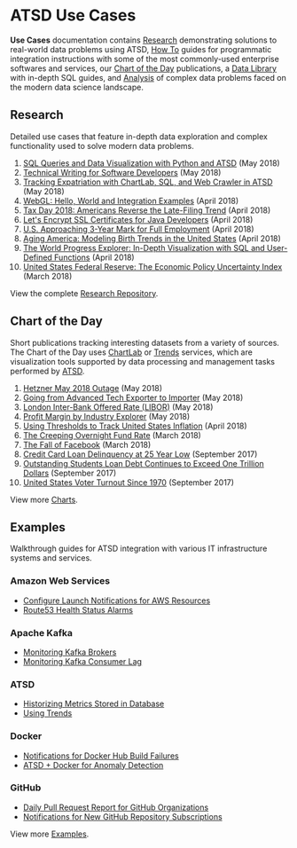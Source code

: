 # ATSD Use Cases

**Use Cases** documentation contains [Research](#research) demonstrating solutions to real-world data problems using ATSD, [How To](#examples) guides for programmatic integration instructions with some of the most commonly-used enterprise softwares and services, our [Chart of the Day](#chart-of-the-day) publications, a [Data Library](#data-library) with in-depth SQL guides, and [Analysis](#analysis) of complex data problems faced on the modern data science landscape.

## Research

Detailed use cases that feature in-depth data exploration and complex functionality used to solve modern data problems.

1. [SQL Queries and Data Visualization with Python and ATSD](research/python-budget/README.md) (May 2018)
1. [Technical Writing for Software Developers](research/workshop/technical-writing.md) (May 2018)
1. [Tracking Expatriation with ChartLab, SQL, and Web Crawler in ATSD](research/expatriation/README.md) (May 2018)
1. [WebGL: Hello, World and Integration Examples](research/workshop/webgl.md) (April 2018)
1. [Tax Day 2018: Americans Reverse the Late-Filing Trend](research/irs-tax-filings/README.md) (April 2018)
1. [Let's Encrypt SSL Certificates for Java Developers](research/workshop/lets-encrypt.md) (April 2018)
1. [U.S. Approaching 3-Year Mark for Full Employment](chart-of-the-day/unemployment/README.md) (April 2018)
1. [Aging America: Modeling Birth Trends in the United States](research/aging-america/README.md) (April 2018)
1. [The World Progress Explorer: In-Depth Visualization with SQL and User-Defined Functions](chart-of-the-day/world-progress-explorer/README.md) (April 2018)
1. [United States Federal Reserve: The Economic Policy Uncertainty Index](research/analysis/economic-policy-uncertainty/README.md) (March 2018)

View the complete [Research Repository](research/README.md).

## Chart of the Day

Short publications tracking interesting datasets from a variety of sources. The Chart of the Day uses [ChartLab](how-to/shared/chartlab.md) or [Trends](how-to/shared/trends.md) services, which are visualization tools supported by data processing and management tasks performed by [ATSD](https://axibase.com/docs/atsd/).

1. [Hetzner May 2018 Outage](chart-of-the-day/hetzner-outage/README.md) (May 2018)
1. [Going from Advanced Tech Exporter to Importer](chart-of-the-day/tech-import-export/README.md) (May 2018)
1. [London Inter-Bank Offered Rate (LIBOR)](chart-of-the-day/libor/README.md) (May 2018)
1. [Profit Margin by Industry Explorer](chart-of-the-day/profit-margin/README.md) (May 2018)
1. [Using Thresholds to Track United States Inflation](chart-of-the-day/us-inflation/README.md) (April 2018)
1. [The Creeping Overnight Fund Rate](chart-of-the-day/overnight-fund-rate/README.md) (March 2018)
1. [The Fall of Facebook](chart-of-the-day/facebook/README.md) (March 2018)
1. [Credit Card Loan Delinquency at 25 Year Low](chart-of-the-day/credit-delinquency/README.md) (September 2017)
1. [Outstanding Students Loan Debt Continues to Exceed One Trillion Dollars](chart-of-the-day/student-loan-debt/README.md) (September 2017)
1. [United States Voter Turnout Since 1970](chart-of-the-day/voter-turnout/README.md) (September 2017)

View more [Charts](chart-of-the-day/README.md).

## Examples

Walkthrough guides for ATSD integration with various IT infrastructure systems and services.

### Amazon Web Services

* [Configure Launch Notifications for AWS Resources](how-to/aws/cloud-watch-alert/README.md)
* [Route53 Health Status Alarms](how-to/aws/route53-email-notifications/README.md)

### Apache Kafka

* [Monitoring Kafka Brokers](how-to/kafka/brokers-monitoring/README.md)
* [Monitoring Kafka Consumer Lag](how-to/kafka/consumers-monitoring/README.md)

### ATSD

* [Historizing Metrics Stored in Database](how-to/database/historize/README.md)
* [Using Trends](how-to/shared/trends.md)

### Docker

* [Notifications for Docker Hub Build Failures](how-to/docker/README.md)
* [ATSD + Docker for Anomaly Detection](how-to/docker/docker-engine.md)

### GitHub

* [Daily Pull Request Report for GitHub Organizations](how-to/github/pr-report.md)
* [Notifications for New GitHub Repository Subscriptions](how-to/github/watch-notification.md)

View more [Examples](how-to/README.md).